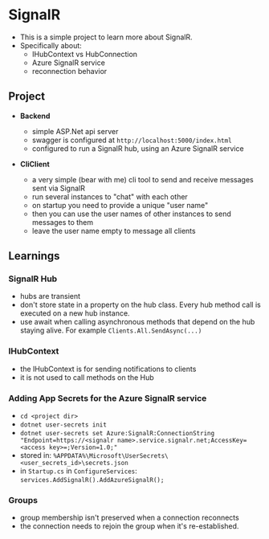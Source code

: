 # SignalR

- This is a simple project to learn more about SignalR.
- Specifically about:
  - IHubContext vs HubConnection
  - Azure SignalR service
  - reconnection behavior

## Project

- **Backend**

  - simple ASP.Net api server
  - swagger is configured at `http://localhost:5000/index.html`
  - configured to run a SignalR hub, using an Azure SignalR service

- **CliClient**
  - a very simple (bear with me) cli tool to send and receive messages sent via SignalR
  - run several instances to "chat" with each other
  - on startup you need to provide a unique "user name"
  - then you can use the user names of other instances to send messages to them
  - leave the user name empty to message all clients

## Learnings

### SignalR Hub

- hubs are transient
- don't store state in a property on the hub class. Every hub method call is executed on a new hub instance.
- use await when calling asynchronous methods that depend on the hub staying alive. For example `Clients.All.SendAsync(...)`

### IHubContext

- the IHubContext is for sending notifications to clients
- it is not used to call methods on the Hub

### Adding App Secrets for the Azure SignalR service

- `cd <project dir>`
- `dotnet user-secrets init`
- `dotnet user-secrets set Azure:SignalR:ConnectionString "Endpoint=https://<signalr name>.service.signalr.net;AccessKey=<access key>=;Version=1.0;"`
- stored in: `%APPDATA%\Microsoft\UserSecrets\<user_secrets_id>\secrets.json`
- in `Startup.cs` in `ConfigureServices`: `services.AddSignalR().AddAzureSignalR();`

### Groups

- group membership isn't preserved when a connection reconnects
- the connection needs to rejoin the group when it's re-established.
